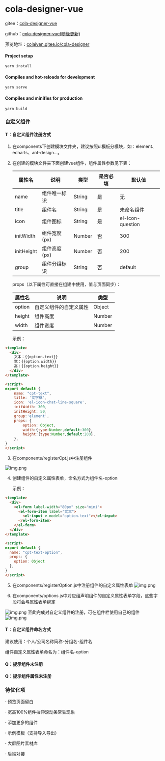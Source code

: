# cola-designer-vue
gitee：<a href="https://gitee.com/colaiven/cola-designer" target="_blank">cola-designer-vue</a>

github：[~~cola-designer-vue(随缘更新)~~](https://github.com/colaiven/cola-designer )

预览地址：<a href="https://colaiven.gitee.io/cola-designer/#/" target="_blank">colaiven.gitee.io/cola-designer</a>
#### Project setup
```
yarn install
```
#### Compiles and hot-reloads for development
```
yarn serve
```
#### Compiles and minifies for production
```
yarn build
```

### 自定义组件
#### T：自定义组件注册方式
1. 在components下创建模块文件夹，建议按照ui模板分模块，如：element、echarts、ant-design...。
2. 在创建的模块文件夹下面创建vue组件，组件属性参数见下表：
   
   | 属性名      | 说明          | 类型    |是否必填  | 默认值|
   |  ----      |  ----        | ----   | ----   | ----  |
   | name       | 组件唯一标识   | String | 是      | 无 |
   | title      | 组件名        | String  | 是    | 未命名组件 |
   | icon       | 组件图标      | String  | 是     | el-icon-question |
   | initWidth  | 组件宽度(px)   | Number  | 否     | 300 |
   | initHeight | 组件高度(px)   | Number  | 否     | 200 |
   | group      | 组件分组标识   | String  | 否     | default |
   
    props（以下属性可直接在组建中使用，值与页面同步）：
   
   | 属性名      | 说明          | 类型    |
   |  ----      |  ----        | ----   |
   | option     | 自定义组件的自定义属性| Object |
   | height     | 组件高度| Number |
   | width      | 组件宽度| Number |
   
    示例：

```html
<template>
  <div>
    文本：{{option.text}}
    宽：{{option.width}}
    高：{{option.height}}
  </div>
</template>

<script>
export default {
    name: "cpt-text",
    title: '文字框',
    icon: 'el-icon-chat-line-square',
    initWidth: 300,
    initHeight: 50,
    group:'element',
    props: {
        option: Object,
        width:{type:Number,default:300},
        height:{type:Number,default:200},
    },
}
</script>
```

3. 在components/registerCpt.js中注册组件

![img.png](src/assets/readme/registerCpt.png)
   
4. 创建组件的自定义属性表单，命名方式为组件名-option
   
   示例：
```html
<template>
  <div>
    <el-form label-width="80px" size="mini">
      <el-form-item label="文本">
        <el-input v-model="option.text"></el-input>
      </el-form-item>
    </el-form>
  </div>
</template>

<script>
export default {
  name: "cpt-text-option",
  props: {
    option: Object
  },
}
</script>
```

5. 在components/registerOption.js中注册组件的自定义属性表单
![img.png](src/assets/readme/registerOption.png)
   
6. 在components/options.js中对应组声明组件的自定义属性表单字段，这些字段将会与属性表单绑定

![img.png](src/assets/readme/options.png)
至此完成对自定义组件的注册，可在组件栏使用自己的组件
![img.png](src/assets/readme/test.png)
#### T：自定义组件命名方式
 建议使用：个人/公司名称简称-分组名-组件名

 组件自定义属性表单命名为：组件名-option
#### Q：提示组件未注册
#### Q：提示组件属性未注册

### 待优化项
· 预览页面留白

· 宽高100%组件拉伸滚动条常驻现象

· 添加更多的组件

· 示例模板（支持导入导出）

· 大屏图片素材库

· 后端对接

